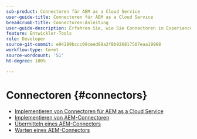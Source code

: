 ```yaml
---
sub-product: Connectoren für AEM as a Cloud Service
user-guide-title: Connectoren für AEM as a Cloud Service
breadcrumb-title: Connectoren-Anleitung
user-guide-description: Erfahren Sie, wie Sie Connectoren in Experience Manager as a Cloud Service integrieren.
feature: Entwickler-Tools
role: Developer
source-git-commit: e94289bccc09ceed89a2f8b926817507eaa19968
workflow-type: tm+mt
source-wordcount: '51'
ht-degree: 100%

---
```



# Connectoren {#connectors}

+ [Implementieren von Connectoren für AEM as a Cloud Service](/help/connectors/home.md)
+ [Implementieren von AEM-Connectoren](implement.md)
+ [Übermitteln eines AEM-Connectors](submit.md)
+ [Warten eines AEM-Connectors](maintain.md)
